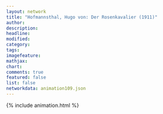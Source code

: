 ```yaml
---
layout: network
title: "Hofmannsthal, Hugo von: Der Rosenkavalier (1911)"
author:
description:
headline:
modified:
category:
tags:
imagefeature: 
mathjax: 
chart: 
comments: true
featured: false
list: false
networkdata: animation109.json
---
```

{% include animation.html %}
